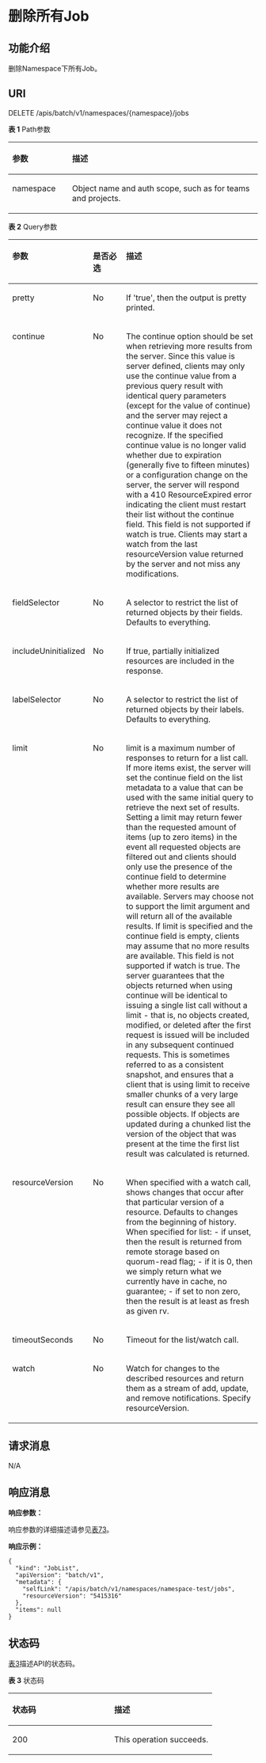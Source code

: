 # 删除所有Job<a name="cci_02_3041"></a>

## 功能介绍<a name="section19866817"></a>

删除Namespace下所有Job。

## URI<a name="section44583626"></a>

DELETE /apis/batch/v1/namespaces/\{namespace\}/jobs

**表 1**  Path参数

<a name="table1696332124519"></a>
<table><thead align="left"><tr id="row11961332194516"><th class="cellrowborder" valign="top" width="24%" id="mcps1.2.3.1.1"><p id="p396032144518"><a name="p396032144518"></a><a name="p396032144518"></a>参数</p>
</th>
<th class="cellrowborder" valign="top" width="76%" id="mcps1.2.3.1.2"><p id="p18962325454"><a name="p18962325454"></a><a name="p18962325454"></a>描述</p>
</th>
</tr>
</thead>
<tbody><tr id="row9960327457"><td class="cellrowborder" valign="top" width="24%" headers="mcps1.2.3.1.1 "><p id="p1496113214456"><a name="p1496113214456"></a><a name="p1496113214456"></a>namespace</p>
</td>
<td class="cellrowborder" valign="top" width="76%" headers="mcps1.2.3.1.2 "><p id="p141902036155717"><a name="p141902036155717"></a><a name="p141902036155717"></a>Object name and auth scope, such as for teams and projects.</p>
</td>
</tr>
</tbody>
</table>

**表 2**  Query参数

<a name="d0e41256"></a>
<table><thead align="left"><tr id="row32355125"><th class="cellrowborder" valign="top" width="22.220000000000002%" id="mcps1.2.4.1.1"><p id="p65652297517"><a name="p65652297517"></a><a name="p65652297517"></a>参数</p>
</th>
<th class="cellrowborder" valign="top" width="15.15%" id="mcps1.2.4.1.2"><p id="p165661629135114"><a name="p165661629135114"></a><a name="p165661629135114"></a>是否必选</p>
</th>
<th class="cellrowborder" valign="top" width="62.629999999999995%" id="mcps1.2.4.1.3"><p id="p14567629115114"><a name="p14567629115114"></a><a name="p14567629115114"></a>描述</p>
</th>
</tr>
</thead>
<tbody><tr id="row8193690"><td class="cellrowborder" valign="top" width="22.220000000000002%" headers="mcps1.2.4.1.1 "><p id="p59709154"><a name="p59709154"></a><a name="p59709154"></a>pretty</p>
</td>
<td class="cellrowborder" valign="top" width="15.15%" headers="mcps1.2.4.1.2 "><p id="p4603319"><a name="p4603319"></a><a name="p4603319"></a>No</p>
</td>
<td class="cellrowborder" valign="top" width="62.629999999999995%" headers="mcps1.2.4.1.3 "><p id="p37324544"><a name="p37324544"></a><a name="p37324544"></a>If 'true', then the output is pretty printed.</p>
</td>
</tr>
<tr id="row376580"><td class="cellrowborder" valign="top" width="22.220000000000002%" headers="mcps1.2.4.1.1 "><p id="p30502999"><a name="p30502999"></a><a name="p30502999"></a>continue</p>
</td>
<td class="cellrowborder" valign="top" width="15.15%" headers="mcps1.2.4.1.2 "><p id="p54823826"><a name="p54823826"></a><a name="p54823826"></a>No</p>
</td>
<td class="cellrowborder" valign="top" width="62.629999999999995%" headers="mcps1.2.4.1.3 "><p id="p11544926"><a name="p11544926"></a><a name="p11544926"></a>The continue option should be set when retrieving more results from the server. Since this value is server defined, clients may only use the continue value from a previous query result with identical query parameters (except for the value of continue) and the server may reject a continue value it does not recognize. If the specified continue value is no longer valid whether due to expiration (generally five to fifteen minutes) or a configuration change on the server, the server will respond with a 410 ResourceExpired error indicating the client must restart their list without the continue field. This field is not supported if watch is true. Clients may start a watch from the last resourceVersion value returned by the server and not miss any modifications.</p>
</td>
</tr>
<tr id="row36795474"><td class="cellrowborder" valign="top" width="22.220000000000002%" headers="mcps1.2.4.1.1 "><p id="p27643385"><a name="p27643385"></a><a name="p27643385"></a>fieldSelector</p>
</td>
<td class="cellrowborder" valign="top" width="15.15%" headers="mcps1.2.4.1.2 "><p id="p24521733"><a name="p24521733"></a><a name="p24521733"></a>No</p>
</td>
<td class="cellrowborder" valign="top" width="62.629999999999995%" headers="mcps1.2.4.1.3 "><p id="p40103390"><a name="p40103390"></a><a name="p40103390"></a>A selector to restrict the list of returned objects by their fields. Defaults to everything.</p>
</td>
</tr>
<tr id="row25386195"><td class="cellrowborder" valign="top" width="22.220000000000002%" headers="mcps1.2.4.1.1 "><p id="p43015881"><a name="p43015881"></a><a name="p43015881"></a>includeUninitialized</p>
</td>
<td class="cellrowborder" valign="top" width="15.15%" headers="mcps1.2.4.1.2 "><p id="p61734336"><a name="p61734336"></a><a name="p61734336"></a>No</p>
</td>
<td class="cellrowborder" valign="top" width="62.629999999999995%" headers="mcps1.2.4.1.3 "><p id="p34425311"><a name="p34425311"></a><a name="p34425311"></a>If true, partially initialized resources are included in the response.</p>
</td>
</tr>
<tr id="row41392350"><td class="cellrowborder" valign="top" width="22.220000000000002%" headers="mcps1.2.4.1.1 "><p id="p64446029"><a name="p64446029"></a><a name="p64446029"></a>labelSelector</p>
</td>
<td class="cellrowborder" valign="top" width="15.15%" headers="mcps1.2.4.1.2 "><p id="p52745849"><a name="p52745849"></a><a name="p52745849"></a>No</p>
</td>
<td class="cellrowborder" valign="top" width="62.629999999999995%" headers="mcps1.2.4.1.3 "><p id="p44555337"><a name="p44555337"></a><a name="p44555337"></a>A selector to restrict the list of returned objects by their labels. Defaults to everything.</p>
</td>
</tr>
<tr id="row65453714"><td class="cellrowborder" valign="top" width="22.220000000000002%" headers="mcps1.2.4.1.1 "><p id="p150612"><a name="p150612"></a><a name="p150612"></a>limit</p>
</td>
<td class="cellrowborder" valign="top" width="15.15%" headers="mcps1.2.4.1.2 "><p id="p12199598"><a name="p12199598"></a><a name="p12199598"></a>No</p>
</td>
<td class="cellrowborder" valign="top" width="62.629999999999995%" headers="mcps1.2.4.1.3 "><p id="p48643401"><a name="p48643401"></a><a name="p48643401"></a>limit is a maximum number of responses to return for a list call. If more items exist, the server will set the continue field on the list metadata to a value that can be used with the same initial query to retrieve the next set of results. Setting a limit may return fewer than the requested amount of items (up to zero items) in the event all requested objects are filtered out and clients should only use the presence of the continue field to determine whether more results are available. Servers may choose not to support the limit argument and will return all of the available results. If limit is specified and the continue field is empty, clients may assume that no more results are available. This field is not supported if watch is true. The server guarantees that the objects returned when using continue will be identical to issuing a single list call without a limit - that is, no objects created, modified, or deleted after the first request is issued will be included in any subsequent continued requests. This is sometimes referred to as a consistent snapshot, and ensures that a client that is using limit to receive smaller chunks of a very large result can ensure they see all possible objects. If objects are updated during a chunked list the version of the object that was present at the time the first list result was calculated is returned.</p>
</td>
</tr>
<tr id="row35137430"><td class="cellrowborder" valign="top" width="22.220000000000002%" headers="mcps1.2.4.1.1 "><p id="p27559605"><a name="p27559605"></a><a name="p27559605"></a>resourceVersion</p>
</td>
<td class="cellrowborder" valign="top" width="15.15%" headers="mcps1.2.4.1.2 "><p id="p17735528"><a name="p17735528"></a><a name="p17735528"></a>No</p>
</td>
<td class="cellrowborder" valign="top" width="62.629999999999995%" headers="mcps1.2.4.1.3 "><p id="p27291672"><a name="p27291672"></a><a name="p27291672"></a>When specified with a watch call, shows changes that occur after that particular version of a resource. Defaults to changes from the beginning of history. When specified for list: - if unset, then the result is returned from remote storage based on quorum-read flag; - if it is 0, then we simply return what we currently have in cache, no guarantee; - if set to non zero, then the result is at least as fresh as given rv.</p>
</td>
</tr>
<tr id="row44298458"><td class="cellrowborder" valign="top" width="22.220000000000002%" headers="mcps1.2.4.1.1 "><p id="p31405327"><a name="p31405327"></a><a name="p31405327"></a>timeoutSeconds</p>
</td>
<td class="cellrowborder" valign="top" width="15.15%" headers="mcps1.2.4.1.2 "><p id="p60803573"><a name="p60803573"></a><a name="p60803573"></a>No</p>
</td>
<td class="cellrowborder" valign="top" width="62.629999999999995%" headers="mcps1.2.4.1.3 "><p id="p26142387"><a name="p26142387"></a><a name="p26142387"></a>Timeout for the list/watch call.</p>
</td>
</tr>
<tr id="row33954899"><td class="cellrowborder" valign="top" width="22.220000000000002%" headers="mcps1.2.4.1.1 "><p id="p65992330"><a name="p65992330"></a><a name="p65992330"></a>watch</p>
</td>
<td class="cellrowborder" valign="top" width="15.15%" headers="mcps1.2.4.1.2 "><p id="p43778476"><a name="p43778476"></a><a name="p43778476"></a>No</p>
</td>
<td class="cellrowborder" valign="top" width="62.629999999999995%" headers="mcps1.2.4.1.3 "><p id="p56395683"><a name="p56395683"></a><a name="p56395683"></a>Watch for changes to the described resources and return them as a stream of add, update, and remove notifications. Specify resourceVersion.</p>
</td>
</tr>
</tbody>
</table>

## 请求消息<a name="section65708320"></a>

N/A

## 响应消息<a name="section54503971"></a>

**响应参数：**

响应参数的详细描述请参见[表73](公共参数.md#table37251757105918)。

**响应示例：**

```
{
  "kind": "JobList",
  "apiVersion": "batch/v1",
  "metadata": {
    "selfLink": "/apis/batch/v1/namespaces/namespace-test/jobs",
    "resourceVersion": "5415316"
  },
  "items": null
}
```

## 状态码<a name="section20773692"></a>

[表3](#d0e41404)描述API的状态码。

**表 3**  状态码

<a name="d0e41404"></a>
<table><thead align="left"><tr id="row65506768"><th class="cellrowborder" valign="top" width="50%" id="mcps1.2.3.1.1"><p id="p4447995"><a name="p4447995"></a><a name="p4447995"></a>状态码</p>
</th>
<th class="cellrowborder" valign="top" width="50%" id="mcps1.2.3.1.2"><p id="p24743290"><a name="p24743290"></a><a name="p24743290"></a>描述</p>
</th>
</tr>
</thead>
<tbody><tr id="row58049462"><td class="cellrowborder" valign="top" width="50%" headers="mcps1.2.3.1.1 "><p id="p4385942"><a name="p4385942"></a><a name="p4385942"></a>200</p>
</td>
<td class="cellrowborder" valign="top" width="50%" headers="mcps1.2.3.1.2 "><p id="p28437418"><a name="p28437418"></a><a name="p28437418"></a>This operation succeeds.</p>
</td>
</tr>
</tbody>
</table>

